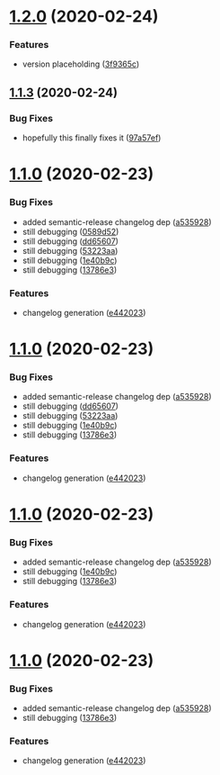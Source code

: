 # [1.2.0](https://github.com/harrysolovay/testing-semantic-release/compare/v1.1.3...v1.2.0) (2020-02-24)


### Features

* version placeholding ([3f9365c](https://github.com/harrysolovay/testing-semantic-release/commit/3f9365cea1d066252e8c70765de4b2a22d6f797d))

## [1.1.3](https://github.com/harrysolovay/testing-semantic-release/compare/v1.1.2...v1.1.3) (2020-02-24)


### Bug Fixes

* hopefully this finally fixes it ([97a57ef](https://github.com/harrysolovay/testing-semantic-release/commit/97a57efcced108dfe5d90235118010fe850ad8e5))

# [1.1.0](https://github.com/harrysolovay/testing-semantic-release/compare/v1.0.0...v1.1.0) (2020-02-23)


### Bug Fixes

* added semantic-release changelog dep ([a535928](https://github.com/harrysolovay/testing-semantic-release/commit/a535928720cb60928044836265201c7ae332b18f))
* still debugging ([0589d52](https://github.com/harrysolovay/testing-semantic-release/commit/0589d52c9a6f35e66ce3365ff6d895a177469889))
* still debugging ([dd65607](https://github.com/harrysolovay/testing-semantic-release/commit/dd656076add5a387562ebf0aa55373d8b6b7b395))
* still debugging ([53223aa](https://github.com/harrysolovay/testing-semantic-release/commit/53223aab6619f5e72cb2b91e1c34e49fb1edb03e))
* still debugging ([1e40b9c](https://github.com/harrysolovay/testing-semantic-release/commit/1e40b9c6e6732adcc609ec5475259cc198847e3e))
* still debugging ([13786e3](https://github.com/harrysolovay/testing-semantic-release/commit/13786e39b5579a84e0a5967324683dc74b9d5570))


### Features

* changelog generation ([e442023](https://github.com/harrysolovay/testing-semantic-release/commit/e442023c4472f9d7deb401d65012186ae5081a66))

# [1.1.0](https://github.com/harrysolovay/testing-semantic-release/compare/v1.0.0...v1.1.0) (2020-02-23)


### Bug Fixes

* added semantic-release changelog dep ([a535928](https://github.com/harrysolovay/testing-semantic-release/commit/a535928720cb60928044836265201c7ae332b18f))
* still debugging ([dd65607](https://github.com/harrysolovay/testing-semantic-release/commit/dd656076add5a387562ebf0aa55373d8b6b7b395))
* still debugging ([53223aa](https://github.com/harrysolovay/testing-semantic-release/commit/53223aab6619f5e72cb2b91e1c34e49fb1edb03e))
* still debugging ([1e40b9c](https://github.com/harrysolovay/testing-semantic-release/commit/1e40b9c6e6732adcc609ec5475259cc198847e3e))
* still debugging ([13786e3](https://github.com/harrysolovay/testing-semantic-release/commit/13786e39b5579a84e0a5967324683dc74b9d5570))


### Features

* changelog generation ([e442023](https://github.com/harrysolovay/testing-semantic-release/commit/e442023c4472f9d7deb401d65012186ae5081a66))

# [1.1.0](https://github.com/harrysolovay/testing-semantic-release/compare/v1.0.0...v1.1.0) (2020-02-23)


### Bug Fixes

* added semantic-release changelog dep ([a535928](https://github.com/harrysolovay/testing-semantic-release/commit/a535928720cb60928044836265201c7ae332b18f))
* still debugging ([1e40b9c](https://github.com/harrysolovay/testing-semantic-release/commit/1e40b9c6e6732adcc609ec5475259cc198847e3e))
* still debugging ([13786e3](https://github.com/harrysolovay/testing-semantic-release/commit/13786e39b5579a84e0a5967324683dc74b9d5570))


### Features

* changelog generation ([e442023](https://github.com/harrysolovay/testing-semantic-release/commit/e442023c4472f9d7deb401d65012186ae5081a66))

# [1.1.0](https://github.com/harrysolovay/testing-semantic-release/compare/v1.0.0...v1.1.0) (2020-02-23)


### Bug Fixes

* added semantic-release changelog dep ([a535928](https://github.com/harrysolovay/testing-semantic-release/commit/a535928720cb60928044836265201c7ae332b18f))
* still debugging ([13786e3](https://github.com/harrysolovay/testing-semantic-release/commit/13786e39b5579a84e0a5967324683dc74b9d5570))


### Features

* changelog generation ([e442023](https://github.com/harrysolovay/testing-semantic-release/commit/e442023c4472f9d7deb401d65012186ae5081a66))

